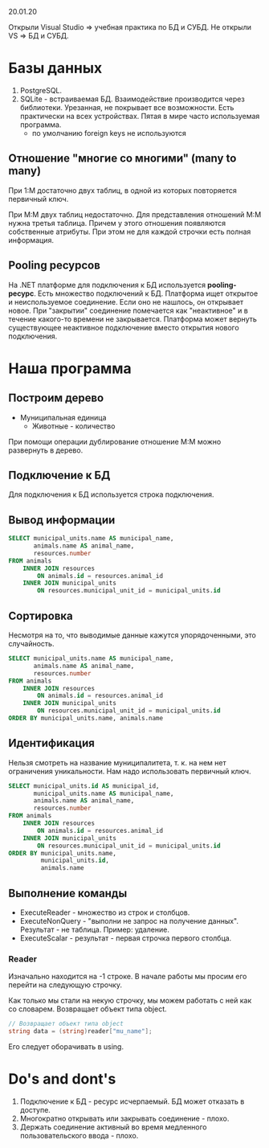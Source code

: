 20.01.20

Открыли Visual Studio => учебная практика по БД и СУБД.
Не открыли VS => БД и СУБД.

# Базы данных

1. PostgreSQL.
2. SQLite - встраиваемая БД. Взаимодействие производится через библиотеки. Урезанная, не покрывает все возможности. Есть практически на всех устройствах. Пятая в мире часто используемая программа.
    - по умолчанию foreign keys не используются

## Отношение "многие со многими" (many to many)

При 1:M достаточно двух таблиц, в одной из которых повторяется первичный ключ.

При M:M двух таблиц недостаточно. Для представления отношений M:M нужна третья таблица. Причем у этого отношения появляются собственные атрибуты. При этом не для каждой строчки есть полная информация.

## Pooling ресурсов

На .NET платформе для подключения к БД используется __pooling-ресурс__. Есть множество подключений к БД. Платформа ищет открытое и неиспользуемое соединение. Если оно не нашлось, он открывает новое. При "закрытии" соединение помечается как "неактивное" и в течение какого-то времени не закрывается. Платформа может вернуть существующее неактивное подключение вместо открытия нового подключения.

# Наша программа

## Построим дерево

- Муниципальная единица
    - Животные - количество

При помощи операции дублирование отношение M:M можно развернуть в дерево.

## Подключение к БД

Для подключения к БД используется строка подключения.

## Вывод информации

```sql
SELECT municipal_units.name AS municipal_name,
       animals.name AS animal_name,
       resources.number
FROM animals
    INNER JOIN resources
        ON animals.id = resources.animal_id
    INNER JOIN municipal_units
        ON resources.municipal_unit_id = municipal_units.id
```

## Сортировка

Несмотря на то, что выводимые данные кажутся упорядоченными, это случайность.

```sql
SELECT municipal_units.name AS municipal_name,
       animals.name AS animal_name,
       resources.number
FROM animals
    INNER JOIN resources
        ON animals.id = resources.animal_id
    INNER JOIN municipal_units
        ON resources.municipal_unit_id = municipal_units.id
ORDER BY municipal_units.name, animals.name
```

## Идентификация

Нельзя смотреть на название муниципалитета, т. к. на нем нет ограничения уникальности. Нам надо использовать первичный ключ.

```sql
SELECT municipal_units.id AS municipal_id,
       municipal_units.name AS municipal_name,
       animals.name AS animal_name,
       resources.number
FROM animals
    INNER JOIN resources
        ON animals.id = resources.animal_id
    INNER JOIN municipal_units
        ON resources.municipal_unit_id = municipal_units.id
ORDER BY municipal_units.name,
         municipal_units.id,
         animals.name
```

## Выполнение команды

- ExecuteReader - множество из строк и столбцов.
- ExecuteNonQuery - "выполни не запрос на получение данных". Результат - не таблица. Пример: удаление.
- ExecuteScalar - результат - первая строчка первого столбца.

### Reader

Изначально находится на -1 строке. В начале работы мы просим его перейти на следующую строчку.

Как только мы стали на некую строчку, мы можем работать с ней как со словарем. Возвращает объект типа object.

```cs
// Возвращает объект типа object
string data = (string)reader["mu_name"];
```

Его следует оборачивать в using.

# Do's and dont's

1. Подключение к БД - ресурс исчерпаемый. БД может отказать в доступе.
2. Многократно открывать или закрывать соединение - плохо.
3. Держать соединение активный во время медленного пользовательского ввода - плохо.
